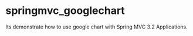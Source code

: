 springmvc_googlechart
=====================

Its demonstrate how to use google chart with Spring MVC 3.2 Applications.